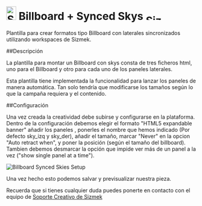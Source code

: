 # <a href="https://platform.mediamind.com"><img src="http://www.sizmek.es/eb/users/javiegido_/__logos/HTML5.png" alt="Sizmek" width="26" height="36" /></a> Billboard + Synced Skys <a href="https://platform.mediamind.com"><img src="http://www.sizmek.es/eb/users/javiegido_/__logos/logo-dark.png" alt="Sizmek" width="57" height="15" /></a>

Plantilla para crear formatos tipo Billboard con laterales sincronizados utilizando workspaces de Sizmek.

##Descripción

La plantilla para montar un Billboard con skys consta de tres ficheros html, uno para el Billboard y otro para cada uno de los paneles laterales.

Esta plantilla tiene implementada la funcionalidad para lanzar los paneles de manera automática. Tan solo tendría que modificarse los tamaños según lo que la campaña requiera y el contenido.

##Configuración

Una vez creada la creatividad debe subirse y configurarse en la plataforma. Dentro de la configuración debemos elegir el formato "HTML5 expandable banner" añadir los paneles , ponerles el nombre que hemos indicado (Por defecto sky_izq y sky_der), añadir el tamaño, marcar "Never" en la opcion "Auto retract when", y poner la posición (según el tamaño del billboard). Tambien debemos desmarcar la opción que impide ver más de un panel a la vez ("show single panel at a time").

![Billboard Synced Skies Setup](https://cloud.githubusercontent.com/assets/6514876/10815257/26c6a794-7e2b-11e5-9b65-38dcb1debc0a.png)

Una vez hecho esto podemos salvar y previsualizar nuestra pieza.

Recuerda que si tienes cualquier duda puedes ponerte en contacto con el equipo de <a href="mailto:creativesupport-spain@sizmek.com">Soporte Creativo de Sizmek</a>